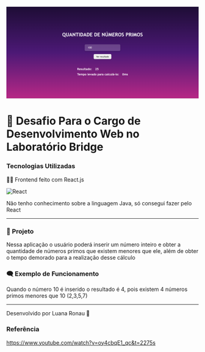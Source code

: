![Imagem da tela da aplicação](TelaDoDesafio.png)
# 💙 Desafio Para o Cargo de Desenvolvimento Web no Laboratório Bridge


### Tecnologias Utilizadas

👩‍💻 Frontend feito com React.js

![React](https://img.shields.io/badge/react-%2320232a.svg?style=for-the-badge&logo=react&logoColor=%2361DAFB) &nbsp;

Não tenho conhecimento sobre a linguagem Java, só consegui fazer pelo React

---


### 🧠 Projeto

Nessa aplicação o usuário poderá inserir um número inteiro e obter a quantidade de números primos que existem menores que ele, além de obter o tempo demorado para a realização desse cálculo

### 🗨 Exemplo de Funcionamento

Quando o número 10 é inserido o resultado é 4, pois existem 4 números primos menores que 10 (2,3,5,7)


---


Desenvolvido por Luana Ronau 💜


### Referência

https://www.youtube.com/watch?v=oy4cbqE1_qc&t=2275s
